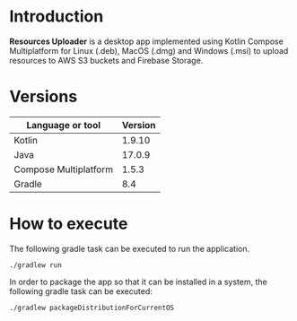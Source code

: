 # Introduction

**Resources Uploader** is a desktop app implemented using Kotlin Compose Multiplatform for Linux (.deb), MacOS (.dmg)
and Windows (.msi) to upload resources to AWS S3 buckets and Firebase Storage.

# Versions

| Language or tool      | Version |
|-----------------------|---------|
| Kotlin                | 1.9.10  |
| Java                  | 17.0.9  |
| Compose Multiplatform | 1.5.3   |
| Gradle                | 8.4     |

# How to execute

The following gradle task can be executed to run the application.
```shell
./gradlew run
```

In order to package the app so that it can be installed in a system, the following gradle task can be executed:
```shell
./gradlew packageDistributionForCurrentOS
```
